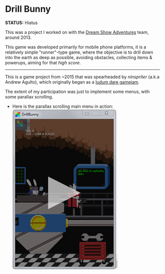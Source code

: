 
# Drill Bunny

**STATUS:** Hiatus

This was a project I worked on with the [Dream Show Adventures](https://dreamshowadventures.com/) team, around 2013.

This game was developed primarily for mobile phone platforms, it is a relatively simple
"runner"-type game, where the objective is to drill down into the earth as deep as possible,
avoiding obstacles, collecting items & powerups, aiming for that *high score*.

---

This is a game project from \~2015 that was spearheaded by *ninspriter* (a.k.a Andrew Agulto),
which originally began as a [ludum dare gamejam](https://stvr.itch.io/drill-bunny).

The extent of my participation was just to implement some menus, with some parallax scrolling.

- Here is the parallax scrolling main menu in action:
![](parallax_menu.gif)
